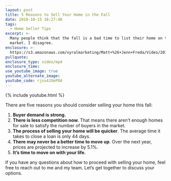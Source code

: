 ```yaml
---
layout: post
title: 5 Reasons to Sell Your Home in the Fall
date: 2018-10-15 16:27:48
tags:
  - Home Seller Tips
excerpt: >-
  Many people think that the fall is a bad time to list their home on the
  market. I disagree.
enclosure: >-
  https://s3.amazonaws.com/vyralmarketing/Matt+%26+Jenn+Freda/Video/2018/October/Orlando+Real+Estate+Agent-+5+Reasons+To+Sell+In+The+Fall.mp4
pullquote:
enclosure_type: video/mp4
enclosure_time:
use_youtube_image: true
youtube_alternate_image:
youtube_code: rjsx4JUePO4
---
```


{% include youtube.html %}

There are five reasons you should consider selling your home this fall:

1. **Buyer demand is strong.**
2. **There is less competition now.** That means there aren’t enough homes for sale to satisfy the number of buyers in the market.
3. **The process of selling your home will be quicker**. The average time it takes to close a loan is only 44 days.
4. **There may never be a better time to move up**. Over the next year, prices are projected to increase by 5.1%.
5. **It’s time to move on with your life.**

If you have any questions about how to proceed with selling your home, feel free to reach out to me and my team. Let’s get together to discuss your options.

&nbsp;